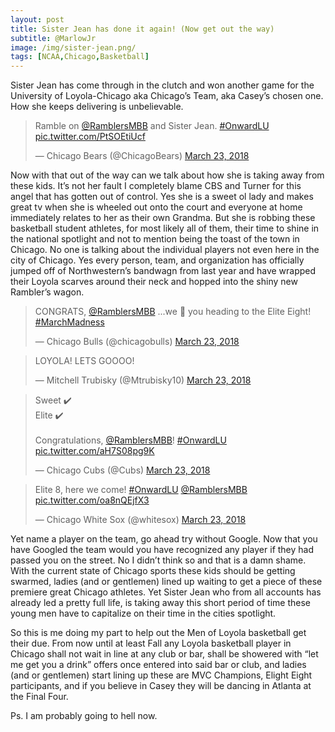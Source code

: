 ```yaml
---
layout: post
title: Sister Jean has done it again! (Now get out the way)
subtitle: @MarlowJr
image: /img/sister-jean.png/
tags: [NCAA,Chicago,Basketball]
---
```


Sister Jean has come through in the clutch and won another game for the University of Loyola-Chicago aka Chicago’s Team, aka Casey’s chosen one.  How she keeps delivering is unbelievable.  

<blockquote class="twitter-tweet" data-partner="tweetdeck"><p lang="en" dir="ltr">Ramble on <a href="https://twitter.com/RamblersMBB?ref_src=twsrc%5Etfw">@RamblersMBB</a> and Sister Jean. <a href="https://twitter.com/hashtag/OnwardLU?src=hash&amp;ref_src=twsrc%5Etfw">#OnwardLU</a> <a href="https://t.co/PtSOEtiUcf">pic.twitter.com/PtSOEtiUcf</a></p>&mdash; Chicago Bears (@ChicagoBears) <a href="https://twitter.com/ChicagoBears/status/976990025240989697?ref_src=twsrc%5Etfw">March 23, 2018</a></blockquote>
<script async src="https://platform.twitter.com/widgets.js" charset="utf-8"></script>



Now with that out of the way can we talk about how she is taking away from these kids. It’s not her fault I completely blame CBS and Turner for this angel that has gotten out of control.   Yes she is a sweet ol lady and makes great tv when she is wheeled out onto the court and everyone at home immediately relates to her as their own Grandma. But she is robbing these basketball student athletes, for  most likely all of them, their time to shine in the national spotlight and not to mention being the toast of the town in Chicago.  No one is talking about the individual players not even here in the city of Chicago.  Yes every person, team, and organization has officially jumped off of Northwestern’s bandwagn from last year and have wrapped their Loyola scarves around their neck and hopped into the shiny new Rambler’s wagon.  




<blockquote class="twitter-tweet" data-partner="tweetdeck"><p lang="en" dir="ltr">CONGRATS, <a href="https://twitter.com/RamblersMBB?ref_src=twsrc%5Etfw">@RamblersMBB</a> ...we 👀 you heading to the Elite Eight! <a href="https://twitter.com/hashtag/MarchMadness?src=hash&amp;ref_src=twsrc%5Etfw">#MarchMadness</a></p>&mdash; Chicago Bulls (@chicagobulls) <a href="https://twitter.com/chicagobulls/status/976989939450728448?ref_src=twsrc%5Etfw">March 23, 2018</a></blockquote>

<blockquote class="twitter-tweet" data-partner="tweetdeck"><p lang="en" dir="ltr">LOYOLA! LETS GOOOO!</p>&mdash; Mitchell Trubisky (@Mtrubisky10) <a href="https://twitter.com/Mtrubisky10/status/976988654341120001?ref_src=twsrc%5Etfw">March 23, 2018</a></blockquote>
<script async src="https://platform.twitter.com/widgets.js" charset="utf-8"></script>

<blockquote class="twitter-tweet" data-cards="hidden" data-lang="en"><p lang="en" dir="ltr">Sweet ✔️<br>Elite ✔️<br><br>Congratulations, <a href="https://twitter.com/RamblersMBB?ref_src=twsrc%5Etfw">@RamblersMBB</a>! <a href="https://twitter.com/hashtag/OnwardLU?src=hash&amp;ref_src=twsrc%5Etfw">#OnwardLU</a> <a href="https://t.co/aH7S08pg9K">pic.twitter.com/aH7S08pg9K</a></p>&mdash; Chicago Cubs (@Cubs) <a href="https://twitter.com/Cubs/status/976989831472603137?ref_src=twsrc%5Etfw">March 23, 2018</a></blockquote>
<script async src="https://platform.twitter.com/widgets.js" charset="utf-8"></script>

<blockquote class="twitter-tweet" data-cards="hidden" data-lang="en"><p lang="en" dir="ltr">Elite 8, here we come! <a href="https://twitter.com/hashtag/OnwardLU?src=hash&amp;ref_src=twsrc%5Etfw">#OnwardLU</a> <a href="https://twitter.com/RamblersMBB?ref_src=twsrc%5Etfw">@RamblersMBB</a> <a href="https://t.co/oa8nQEjfX3">pic.twitter.com/oa8nQEjfX3</a></p>&mdash; Chicago White Sox (@whitesox) <a href="https://twitter.com/whitesox/status/976990047219126272?ref_src=twsrc%5Etfw">March 23, 2018</a></blockquote>
<script async src="https://platform.twitter.com/widgets.js" charset="utf-8"></script>






Yet name a player on the team, go ahead try without Google.  Now that you have Googled the team would you have recognized any player if they had passed you on the street.  No I didn’t think so and that is a damn shame.  With the current state of Chicago sports these kids should be getting swarmed, ladies (and or gentlemen)  lined up  waiting to get a piece of these premiere  great Chicago athletes.  Yet Sister Jean who from all accounts has already led a pretty full life, is taking away this short period of time these young men have to capitalize on their time in the cities spotlight.  

So this is me doing my part to help out the Men of Loyola basketball get their due.  From now until at least Fall any Loyola basketball player in Chicago shall not wait in line at any club or bar, shall be showered with “let me get you a drink” offers once entered into said bar or club, and ladies (and or gentlemen) start lining up these are MVC Champions, Elight Eight participants, and if you believe in Casey they will be dancing in Atlanta at the Final Four.   

Ps. I am probably going to hell now. 

